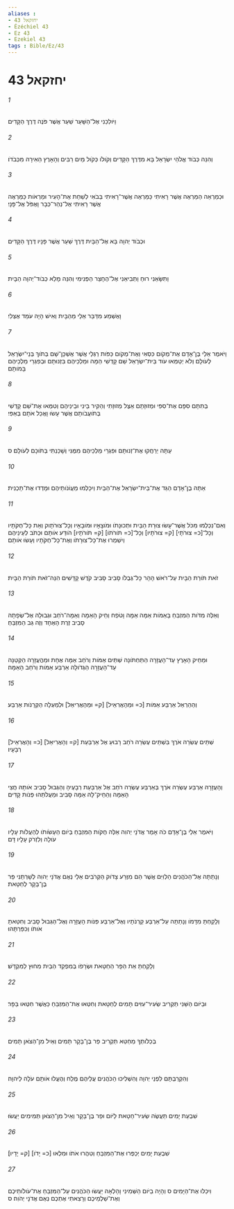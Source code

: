 ```yaml
---
aliases : 
- יחזקאל 43
- Ézéchiel 43
- Ez 43
- Ezekiel 43
tags : Bible/Ez/43
---
```


# יחזקאל 43

###### 1
וַיֹּולִכֵנִי אֶל־הַשָּׁעַר שַׁעַר אֲשֶׁר פֹּנֶה דֶּרֶךְ הַקָּדִים׃
###### 2
וְהִנֵּה כְּבֹוד אֱלֹהֵי יִשְׂרָאֵל בָּא מִדֶּרֶךְ הַקָּדִים וְקֹולֹו כְּקֹול מַיִם רַבִּים וְהָאָרֶץ הֵאִירָה מִכְּבֹדֹו׃
###### 3
וּכְמַרְאֵה הַמַּרְאֶה אֲשֶׁר רָאִיתִי כַּמַּרְאֶה אֲשֶׁר־רָאִיתִי בְּבֹאִי לְשַׁחֵת אֶת־הָעִיר וּמַרְאֹות כַּמַּרְאֶה אֲשֶׁר רָאִיתִי אֶל־נְהַר־כְּבָר וָאֶפֹּל אֶל־פָּנָי׃
###### 4
וּכְבֹוד יְהוָה בָּא אֶל־הַבָּיִת דֶּרֶךְ שַׁעַר אֲשֶׁר פָּנָיו דֶּרֶךְ הַקָּדִים׃
###### 5
וַתִּשָּׂאֵנִי רוּחַ וַתְּבִיאֵנִי אֶל־הֶחָצֵר הַפְּנִימִי וְהִנֵּה מָלֵא כְבֹוד־יְהוָה הַבָּיִת׃
###### 6
וָאֶשְׁמַע מִדַּבֵּר אֵלַי מֵהַבָּיִת וְאִישׁ הָיָה עֹמֵד אֶצְלִי׃
###### 7
וַיֹּאמֶר אֵלַי בֶּן־אָדָם אֶת־מְקֹום כִּסְאִי וְאֶת־מְקֹום כַּפֹּות רַגְלַי אֲשֶׁר אֶשְׁכָּן־שָׁם בְּתֹוךְ בְּנֵי־יִשְׂרָאֵל לְעֹולָם וְלֹא יְטַמְּאוּ עֹוד בֵּית־יִשְׂרָאֵל שֵׁם קָדְשִׁי הֵמָּה וּמַלְכֵיהֶם בִּזְנוּתָם וּבְפִגְרֵי מַלְכֵיהֶם בָּמֹותָם׃
###### 8
בְּתִתָּם סִפָּם אֶת־סִפִּי וּמְזוּזָתָם אֵצֶל מְזוּזָתִי וְהַקִּיר בֵּינִי וּבֵינֵיהֶם וְטִמְּאוּ אֶת־שֵׁם קָדְשִׁי בְּתֹועֲבֹותָם אֲשֶׁר עָשׂוּ וָאֲכַל אֹתָם בְּאַפִּי׃
###### 9
עַתָּה יְרַחֲקוּ אֶת־זְנוּתָם וּפִגְרֵי מַלְכֵיהֶם מִמֶּנִּי וְשָׁכַנְתִּי בְתֹוכָם לְעֹולָם׃ ס
###### 10
אַתָּה בֶן־אָדָם הַגֵּד אֶת־בֵּית־יִשְׂרָאֵל אֶת־הַבַּיִת וְיִכָּלְמוּ מֵעֲוֹנֹותֵיהֶם וּמָדְדוּ אֶת־תָּכְנִית׃
###### 11
וְאִם־נִכְלְמוּ מִכֹּל אֲשֶׁר־עָשׂוּ צוּרַת הַבַּיִת וּתְכוּנָתֹו וּמֹוצָאָיו וּמֹובָאָיו וְכָל־צוּרֹתָוק וְאֵת כָּל־חֻקֹּתָיו וְכָל־[כ= צוּרֹתָי] [ק= צוּרֹתָיו] וְכָל־[כ= תֹּורֹתֹו] [ק= תֹּורֹתָיו] הֹודַע אֹותָם וּכְתֹב לְעֵינֵיהֶם וְיִשְׁמְרוּ אֶת־כָּל־צוּרָתֹו וְאֶת־כָּל־חֻקֹּתָיו וְעָשׂוּ אֹותָם׃
###### 12
זֹאת תֹּורַת הַבָּיִת עַל־רֹאשׁ הָהָר כָּל־גְּבֻלֹו סָבִיב סָבִיב קֹדֶשׁ קָדָשִׁים הִנֵּה־זֹאת תֹּורַת הַבָּיִת׃
###### 13
וְאֵלֶּה מִדֹּות הַמִּזְבֵּחַ בָּאַמֹּות אַמָּה אַמָּה וָטֹפַח וְחֵיק הָאַמָּה וְאַמָּה־רֹחַב וּגְבוּלָהּ אֶל־שְׂפָתָהּ סָבִיב זֶרֶת הָאֶחָד וְזֶה גַּב הַמִּזְבֵּחַ׃
###### 14
וּמֵחֵיק הָאָרֶץ עַד־הָעֲזָרָה הַתַּחְתֹּונָה שְׁתַּיִם אַמֹּות וְרֹחַב אַמָּה אֶחָת וּמֵהֳעֲזָרָה הַקְּטַנָּה עַד־הָעֲזָרָה הַגְּדֹולָה אַרְבַּע אַמֹּות וְרֹחַב הָאַמָּה׃
###### 15
וְהַהַרְאֵל אַרְבַּע אַמֹּות [כ= וּמֵהָאֲרִאֵיל] [ק= וּמֵהָאֲרִיאֵל] וּלְמַעְלָה הַקְּרָנֹות אַרְבַּע׃
###### 16
[כ= וְהָאֲרִאֵיל] [ק= וְהָאֲרִיאֵל] שְׁתֵּים עֶשְׂרֵה אֹרֶךְ בִּשְׁתֵּים עֶשְׂרֵה רֹחַב רָבוּעַ אֶל אַרְבַּעַת רְבָעָיו׃
###### 17
וְהָעֲזָרָה אַרְבַּע עֶשְׂרֵה אֹרֶךְ בְּאַרְבַּע עֶשְׂרֵה רֹחַב אֶל אַרְבַּעַת רְבָעֶיהָ וְהַגְּבוּל סָבִיב אֹותָהּ חֲצִי הָאַמָּה וְהַחֵיק־לָהּ אַמָּה סָבִיב וּמַעֲלֹתֵהוּ פְּנֹות קָדִים׃
###### 18
וַיֹּאמֶר אֵלַי בֶּן־אָדָם כֹּה אָמַר אֲדֹנָי יְהוִה אֵלֶּה חֻקֹּות הַמִּזְבֵּחַ בְּיֹום הֵעָשֹׂותֹו לְהַעֲלֹות עָלָיו עֹולָה וְלִזְרֹק עָלָיו דָּם׃
###### 19
וְנָתַתָּה אֶל־הַכֹּהֲנִים הַלְוִיִּם אֲשֶׁר הֵם מִזֶּרַע צָדֹוק הַקְּרֹבִים אֵלַי נְאֻם אֲדֹנָי יְהוִה לְשָׁרְתֵנִי פַּר בֶּן־בָּקָר לְחַטָּאת׃
###### 20
וְלָקַחְתָּ מִדָּמֹו וְנָתַתָּה עַל־אַרְבַּע קַרְנֹתָיו וְאֶל־אַרְבַּע פִּנֹּות הָעֲזָרָה וְאֶל־הַגְּבוּל סָבִיב וְחִטֵּאתָ אֹותֹו וְכִפַּרְתָּהוּ׃
###### 21
וְלָקַחְתָּ אֵת הַפָּר הַחַטָּאת וּשְׂרָפֹו בְּמִפְקַד הַבַּיִת מִחוּץ לַמִּקְדָּשׁ׃
###### 22
וּבַיֹּום הַשֵּׁנִי תַּקְרִיב שְׂעִיר־עִזִּים תָּמִים לְחַטָּאת וְחִטְּאוּ אֶת־הַמִּזְבֵּחַ כַּאֲשֶׁר חִטְּאוּ בַּפָּר׃
###### 23
בְּכַלֹּותְךָ מֵחַטֵּא תַּקְרִיב פַּר בֶּן־בָּקָר תָּמִים וְאַיִל מִן־הַצֹּאן תָּמִים׃
###### 24
וְהִקְרַבְתָּם לִפְנֵי יְהוָה וְהִשְׁלִיכוּ הַכֹּהֲנִים עֲלֵיהֶם מֶלַח וְהֶעֱלוּ אֹותָם עֹלָה לַיהוָה׃
###### 25
שִׁבְעַת יָמִים תַּעֲשֶׂה שְׂעִיר־חַטָּאת לַיֹּום וּפַר בֶּן־בָּקָר וְאַיִל מִן־הַצֹּאן תְּמִימִים יַעֲשׂוּ׃
###### 26
שִׁבְעַת יָמִים יְכַפְּרוּ אֶת־הַמִּזְבֵּחַ וְטִהֲרוּ אֹתֹו וּמִלְאוּ [כ= יָדֹו] [ק= יָדָיו]׃
###### 27
וִיכַלּוּ אֶת־הַיָּמִים ס וְהָיָה בַיֹּום הַשְּׁמִינִי וָהָלְאָה יַעֲשׂוּ הַכֹּהֲנִים עַל־הַמִּזְבֵּחַ אֶת־עֹולֹותֵיכֶם וְאֶת־שַׁלְמֵיכֶם וְרָצִאתִי אֶתְכֶם נְאֻם אֲדֹנָי יְהֹוִה׃ ס
